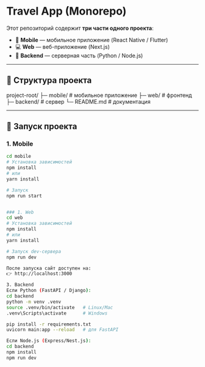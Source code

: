 # Travel App (Monorepo)

Этот репозиторий содержит **три части одного проекта**:
- 📱 **Mobile** — мобильное приложение (React Native / Flutter)
- 💻 **Web** — веб-приложение (Next.js)
- 🔧 **Backend** — серверная часть (Python / Node.js)

---

## 📂 Структура проекта
project-root/
├─ mobile/ # мобильное приложение
├─ web/ # фронтенд
├─ backend/ # сервер
└─ README.md # документация


---

## 🚀 Запуск проекта

### 1. Mobile
```bash
cd mobile
# Установка зависимостей
npm install
# или
yarn install

# Запуск
npm run start


### 1. Web
cd web
# Установка зависимостей
npm install
# или
yarn install

# Запуск dev-сервера
npm run dev

После запуска сайт доступен на:
👉 http://localhost:3000

3. Backend
Если Python (FastAPI / Django):
cd backend
python -m venv .venv
source .venv/bin/activate   # Linux/Mac
.venv\Scripts\activate      # Windows

pip install -r requirements.txt
uvicorn main:app --reload   # для FastAPI

Если Node.js (Express/Nest.js):
cd backend
npm install
npm run dev
